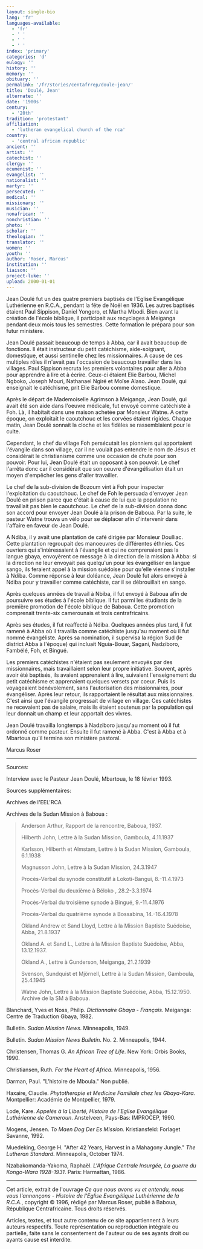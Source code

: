 ```yaml
---
layout: single-bio
lang: 'fr'
languages-available:
  - 'fr'
  - ' '
  - ' '
  - ' '
index: 'primary'
categories: 'd'
eulogy: ''
history: ''
memory: ''
obituary: ''
permalink: '/fr/stories/centafrrep/doule-jean/'
title: 'Doulé, Jean'
alternate: ''
date: '1900s'
century:
  - '20th'
tradition: 'protestant'
affiliation:
  - 'lutheran evangelical church of the rca'
country:
  - 'central african republic'
ancient: ''
artist: ''
catechist: ''
clergy: ''
ecumenist: ''
evangelist: ''
nationalist: ''
martyr: ''
persecuted: ''
medical: ''
missionary: ''
musician: ''
nonafrican: ''
nonchristian: ''
photo: ''
scholar: ''
theologian: ''
translator: ''
women: ''
youth: ''
author: 'Roser, Marcus'
institution: ''
liaison: ''
project-luke: ''
upload: 2000-01-01
---
```



Jean Doulé fut un des quatre premiers baptisés de l'Eglise Evangélique Luthérienne en R.C.A., pendant la fête de Noël en 1936.  Les autres baptisés étaient Paul Sippison, Daniel Yongoro, et Martha Mbodi. Bien avant la création de l'école biblique, il participait aux recyclages à Meiganga pendant deux mois tous les semestres. Cette formation le prépara pour son futur ministère.

Jean Doulé passait beaucoup de temps à Abba, car il avait beaucoup de fonctions. Il était instructeur du petit catéchisme, aide-soignant, domestique, et aussi sentinelle chez les missionnaires.  A cause de ces multiples rôles il n'avait pas l'occasion  de beaucoup travailler dans les villages.  Paul Sippison recruta les premiers volontaires pour aller à Abba pour apprendre à lire et à écrire.  Ceux-ci étaient Elie Barbou, Michel Ngboko, Joseph Mouri, Nathanael Ngiré et Moïse Alaso. Jean Doulé, qui enseignait le catéchisme, prit Elie Barbou comme domestique.

Après le départ de Mademoiselle Agrimson à Meiganga, Jean Doulé, qui avait été son aide dans l'oeuvre médicale, fut envoyé comme catéchiste à Foh. Là, il habitait dans une maison achetée par Monsieur Watne. A cette époque, on exploitait le caoutchouc et les corvées étaient rigides. Chaque matin, Jean Doulé sonnait la cloche et les fidèles se rassemblaient pour le culte.

Cependant, le chef du village Foh persécutait les pionniers qui apportaient l'évangile dans son village, car il ne voulait pas entendre le nom de Jésus et considérait le christianisme comme une occasion de chute pour son pouvoir. Pour lui, Jean Doulé était un opposant à son pouvoir. Le chef l'arrêta donc car il considérait que son oeuvre d'évangélisation était un moyen d'empêcher les gens d'aller travailler.

Le chef de la sub-division de Bozoum vint à Foh pour inspecter l'exploitation du caoutchouc. Le chef de Foh le persuada d'envoyer Jean Doulé en prison parce que c'était à cause de lui que la population ne travaillait pas bien le caoutchouc. Le chef de la sub-division donna donc son accord pour envoyer Jean Doulé à la prison de Baboua. Par la suite, le pasteur Watne trouva un vélo pour se déplacer afin d'intervenir dans l'affaire en faveur de Jean Doulé.

A Ndiba, il y avait une plantation de café dirigée par Monsieur Doulliac. Cette plantation regroupait des manoeuvres de différentes éthnies. Ces ouvriers qui s'intéressaient à l'évangile et qui ne comprenaient pas la langue gbaya, envoyèrent ce message à la direction de la mission à Abba: si la direction ne leur envoyait pas quelqu'un pour les évangéliser en langue sango, ils feraient appel à la mission suédoise pour qu'elle vienne s'installer à Ndiba. Comme réponse à leur doléance, Jean Doulé fut alors envoyé à Ndiba pour y travailler comme catéchiste, car il se débrouillait en sango.

Après quelques années de travail à Nbiba, il  fut envoyé à Baboua afin de poursuivre ses études à l'école  biblique. Il fut parmi les étudiants de la première promotion de l'école biblique de Baboua.  Cette promotion comprenait trente-six camerounais et trois centrafricains.

Après ses études, il fut reaffecté à Ndiba. Quelques années plus tard, il fut ramené à Abba où il travailla comme catéchiste jusqu'au moment où il fut nommé évangéliste. Après sa nomination, il supervisa la région Sud (le district Abba à l'époque) qui incluait Nguia-Bouar, Sagani, Nadziboro, Fambélé, Foh, et Bingué.

Les premiers catéchistes n'étaient pas seulement envoyés par des missionnaires, mais travaillaient selon leur propre initiative.  Souvent, après avoir été baptisés, ils avaient apprenaient à lire, suivaient l'enseignement du petit catéchisme et apprenaient quelques versets par coeur.  Puis ils voyageaient bénévolement, sans l'autorisation des missionnaires, pour évangéliser. Après leur retour, ils rapportaient le résultat aux missionnaires. C'est ainsi que l'évangile progressait de village en village. Ces catéchistes ne recevaient pas de salaire, mais ils étaient soutenus par la population qui leur donnait un champ et leur apportait des vivres.

Jean Doulé travailla longtemps à Nadziboro jusqu'au moment où il fut ordonné comme pasteur.  Ensuite il fut ramené à Abba. C'est  à Abba et à Mbartoua qu'il termina son  ministère pastoral.

Marcus Roser

---

Sources:

Interview avec le Pasteur Jean Doulé, Mbartoua, le 18 février 1993.

Sources suppl&eacute;mentaires:

Archives de l'EEL'RCA

Archives de la Sudan Mission à Baboua :

> Anderson Arthur, Rapport de la rencontre, Baboua, 1937.
> 
> Hilberth John, Lettre à la Sudan Mission, Gamboula,  4.11.1937
> 
> Karlsson, Hilberth et Almstam,  Lettre à la Sudan Mission, Gamboula,  6.1.1938
> 
> Magnusson John, Lettre à la Sudan Mission, 24.3.1947
> 
> Procès-Verbal du synode constitutif à Lokoti-Bangui, 8.-11.4.1973
> 
> Procès-Verbal du deuxième à Béloko , 28.2-3.3.1974
> 
> Procès-Verbal du troisième synode à Bingué, 9.-11.4.1976
> 
> Procès-Verbal du quatrième synode à Bossabina, 14.-16.4.1978
> 
> Okland Andrew et Sand Lloyd, Lettre à la Mission Baptiste Suédoise, Abba, 21.8.1937
> 
> Okland A. et Sand L., Lettre à la Mission Baptiste Suédoise, Abba, 13.12.1937.
> 
> Okland A., Lettre à Gunderson, Meiganga, 21.2.1939
> 
> Svenson, Sundquist et Mjörnell, Lettre à la Sudan Mission, Gamboula, 25.4.1945
> 
> Watne John, Lettre à la Mission Baptiste Suédoise, Abba, 15.12.1950. Archive de la SM à Baboua.

Blanchard, Yves et Noss, Philip. *Dictionnaire Gbaya - Français*. Meiganga: Centre de Traduction Gbaya, 1982.

Bulletin. *Sudan Mission News*. Minneapolis, 1949.

Bulletin. *Sudan Mission News Bulletin*. No. 2. Minneapolis, 1944.

Christensen, Thomas G. *An African Tree of Life*. New York: Orbis Books, 1990.

Christiansen, Ruth. *For the Heart of Africa.* Minneapolis, 1956.

Darman, Paul. "L'histoire de Mboula." Non publié.

Haxaire, Claudie. *Phytotherapie et Medicine Familiale chez les Gbaya-Kara.* Montpellier: Académie de Montpellier, 1979.

Lode, Kare. *Appelés à la Liberté, Histoire de l'Eglise Evangélique Luthérienne de Cameroun*. Anstelveen, Pays-Bas: IMPROCEP, 1990.

Mogens, Jensen. *To Maen Dog Der Es Mission.* Kristiansfeld: Forlaget Savanne, 1992.

Muedeking, George H. "After 42 Years, Harvest in a Mahagony Jungle." *The Lutheran Standard*. Minneapolis, October 1974.

Nzabakomanda-Yakoma, Raphaël. *L'Afrique Centrale Insurgée, La guerre du Kongo-Wara 1928-1931*. Paris: Harmattan, 1986.

---

Cet article, extrait de l'ouvrage *Ce que nous avons vu et entendu, nous vous l'annon&ccedil;ons - Histoire de l'Eglise Evangélique Luthérienne de la R.C.A.*, copyright &copy; 1996, r&eacute;dig&eacute; par Marcus Roser, publi&eacute; &agrave; Baboua, R&eacute;publique Centrafricaine. Tous droits r&eacute;serv&eacute;s.

Articles, textes, et tout autre contenu de ce site appartiennent à leurs auteurs respectifs. Toute représentation ou reproduction intégrale ou partielle, faite sans le consentement de l'auteur ou de ses ayants droit ou ayants cause est interdite.
